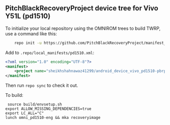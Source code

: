 ## PitchBlackRecoveryProject device tree for Vivo Y51L (pd1510)


To initialize your local repository using the OMNIROM trees to build TWRP, use a command like this:
```bash
    repo init -u https://github.com/PitchBlackRecoveryProject/manifest_pb.git -b android-8.1
```
Add to `.repo/local_manifests/pd1510.xml`: 

```xml
<?xml version="1.0" encoding="UTF-8"?>
<manifest>
	<project name="sheikhshahnawaz41299/android_device_vivo_pd1510-pbrp" path="device/vivo/pd1510"  remote="github" revision="android-8.1" />
</manifest>
```

Then run `repo sync` to check it out.

To build:

```
 source build/envsetup.sh
export ALLOW_MISSING_DEPENDENCIES=true
export LC_ALL="C"
lunch omni_pd1510-eng && mka recoveryimage
```

